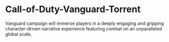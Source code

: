# Call-of-Duty-Vanguard-Torrent
Vanguard campaign will immerse players in a deeply engaging and gripping character-driven narrative experience featuring combat on an unparalleled global scale,

